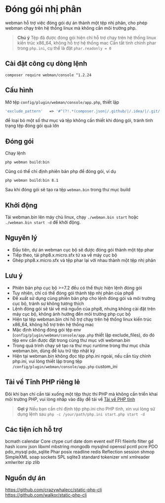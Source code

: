 # Đóng gói nhị phân

webman hỗ trợ việc đóng gói dự án thành một tệp nhị phân, cho phép webman chạy trên hệ thống linux mà không cần môi trường php.

> **Chú ý**
> Tệp đã được đóng gói hiện chỉ hỗ trợ chạy trên hệ thống linux kiến trúc x86_64, không hỗ trợ hệ thống mac
> Cần tắt tinh chỉnh phar trong `php.ini`, cụ thể là đặt `phar.readonly = 0`

## Cài đặt công cụ dòng lệnh
`composer require webman/console ^1.2.24`

## Cấu hình
Mở tệp `config/plugin/webman/console/app.php`, thiết lập 
```php
'exclude_pattern'   => '#^(?!.*(composer.json|/.github/|/.idea/|/.git/|/.setting/|/runtime/|/vendor-bin/|/build/|vendor/webman/admin))(.*)$#'
```
để loại bỏ một số thư mục và tệp không cần thiết khi đóng gói, tránh tình trạng tệp đóng gói quá lớn

## Đóng gói
Chạy lệnh
```shell
php webman build:bin
```
Cũng có thể chỉ định phiên bản php để đóng gói, ví dụ
```shell
php webman build:bin 8.1
```

Sau khi đóng gói sẽ tạo ra tệp `webman.bin` trong thư mục build

## Khởi động
Tải webman.bin lên máy chủ linux, chạy `./webman.bin start` hoặc `./webman.bin start -d` để khởi động.

## Nguyên lý
* Đầu tiên, dự án webman cục bộ sẽ được đóng gói thành một tệp phar
* Tiếp theo, tải php8.x.micro.sfx từ xa về máy cục bộ
* Ghép php8.x.micro.sfx và tệp phar lại với nhau thành một tệp nhị phân

## Lưu ý
* Phiên bản php cục bộ >=7.2 đều có thể thực hiện lệnh đóng gói
* Tuy nhiên, chỉ có thể đóng gói thành tệp nhị phân của php8
* Đề xuất sử dụng cùng phiên bản php cho lệnh đóng gói và môi trường cục bộ, tránh sự không tương thích
* Lệnh đóng gói sẽ tải về mã nguồn của php8, nhưng không cài đặt trên máy cục bộ, không ảnh hưởng đến môi trường php cục bộ
* Hiện tại tệp webman.bin chỉ hỗ trợ chạy trên hệ thống linux kiến trúc x86_64, không hỗ trợ trên hệ thống mac
* Mặc định không đóng gói tệp env (`config/plugin/webman/console/app.php` thiết lập exclude_files), do đó tệp env cần được đặt trong cùng thư mục với webman.bin
* Trong quá trình chạy sẽ tạo ra thư mục runtime trong thư mục chứa webman.bin, dùng để lưu trữ tệp nhật ký
* Hiện tại webman.bin không đọc tệp php.ini ngoài, nếu cần tùy chỉnh php.ini, vui lòng thiết lập trong tệp `/config/plugin/webman/console/app.php` custom_ini

## Tải về Tĩnh PHP riêng lẻ
Đôi khi bạn chỉ cần tải xuống một tệp thực thi PHP mà không cần triển khai môi trường PHP, vui lòng nhấp vào đây để tải về [Tải về PHP tĩnh](https://www.workerman.net/download)

> **Gợi ý**
> Nếu bạn cần chỉ định tệp php.ini cho PHP tĩnh, xin vui lòng sử dụng lệnh sau `php -c /your/path/php.ini start.php start -d`

## Các tiện ích hỗ trợ
bcmath
calendar
Core
ctype
curl
date
dom
event
exif
FFI
fileinfo
filter
gd
hash
iconv
json
libxml
mbstring
mongodb
mysqlnd
openssl
pcntl
pcre
PDO
pdo_mysql
pdo_sqlite
Phar
posix
readline
redis
Reflection
session
shmop
SimpleXML
soap
sockets
SPL
sqlite3
standard
tokenizer
xml
xmlreader
xmlwriter
zip
zlib

## Nguồn dự án
https://github.com/crazywhalecc/static-php-cli
https://github.com/walkor/static-php-cli
